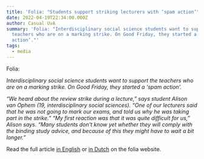 ```yaml
---
title: 'Folia: "Students support striking lecturers with ‘spam action’"'
date: 2022-04-19T22:34:00.000Z
author: Casual UvA
summary: 'Folia: "Interdisciplinary social science students want to support the
  teachers who are on a marking strike. On Good Friday, they started a ‘spam
  action’."'
tags:
  - media
---
```

Folia:

*Interdisciplinary social science students want to support the teachers who are on a marking strike. On Good Friday, they started a ‘spam action’.*

*“We heard about the review strike during a lecture,” says student Alison van Ophem (19, interdisciplinary social sciences). “One of our lecturers said that he was not going to mark our exams, and told us why he was taking part in the strike.” “My first reaction was that it was quite difficult for us,” Alison says. “Many students don't know yet whether they will comply with the binding study advice, and because of this they might have to wait a bit longer.”*

Read the full article [in English](https://www.folia.nl/international/151429/students-support-striking-lecturers-with-spam-action) or [in Dutch](https://www.folia.nl/actueel/151423) on the folia website.